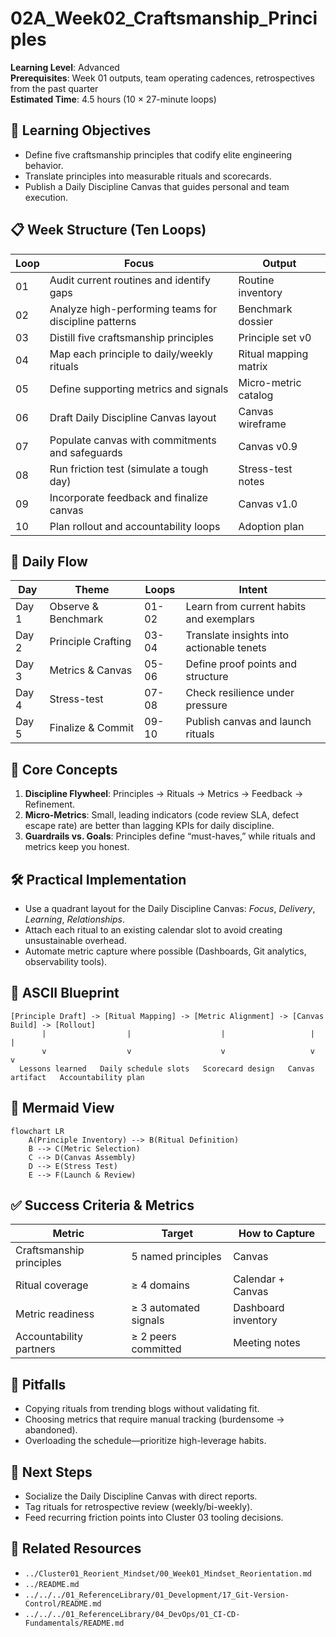 # 02A_Week02_Craftsmanship_Principles

**Learning Level**: Advanced  
**Prerequisites**: Week 01 outputs, team operating cadences, retrospectives from the past quarter  
**Estimated Time**: 4.5 hours (10 × 27-minute loops)

## 🎯 Learning Objectives

- Define five craftsmanship principles that codify elite engineering behavior.
- Translate principles into measurable rituals and scorecards.
- Publish a Daily Discipline Canvas that guides personal and team execution.

## 📋 Week Structure (Ten Loops)

| Loop | Focus | Output |
| --- | --- | --- |
| 01 | Audit current routines and identify gaps | Routine inventory |
| 02 | Analyze high-performing teams for discipline patterns | Benchmark dossier |
| 03 | Distill five craftsmanship principles | Principle set v0 |
| 04 | Map each principle to daily/weekly rituals | Ritual mapping matrix |
| 05 | Define supporting metrics and signals | Micro-metric catalog |
| 06 | Draft Daily Discipline Canvas layout | Canvas wireframe |
| 07 | Populate canvas with commitments and safeguards | Canvas v0.9 |
| 08 | Run friction test (simulate a tough day) | Stress-test notes |
| 09 | Incorporate feedback and finalize canvas | Canvas v1.0 |
| 10 | Plan rollout and accountability loops | Adoption plan |

## 🔄 Daily Flow

| Day | Theme | Loops | Intent |
| --- | --- | --- | --- |
| Day 1 | Observe & Benchmark | 01-02 | Learn from current habits and exemplars |
| Day 2 | Principle Crafting | 03-04 | Translate insights into actionable tenets |
| Day 3 | Metrics & Canvas | 05-06 | Define proof points and structure |
| Day 4 | Stress-test | 07-08 | Check resilience under pressure |
| Day 5 | Finalize & Commit | 09-10 | Publish canvas and launch rituals |

## 🧠 Core Concepts

1. **Discipline Flywheel**: Principles → Rituals → Metrics → Feedback → Refinement.
2. **Micro-Metrics**: Small, leading indicators (code review SLA, defect escape rate) are better than lagging KPIs for daily discipline.
3. **Guardrails vs. Goals**: Principles define “must-haves,” while rituals and metrics keep you honest.

## 🛠️ Practical Implementation

- Use a quadrant layout for the Daily Discipline Canvas: *Focus*, *Delivery*, *Learning*, *Relationships*.
- Attach each ritual to an existing calendar slot to avoid creating unsustainable overhead.
- Automate metric capture where possible (Dashboards, Git analytics, observability tools).

## 📐 ASCII Blueprint

```text
[Principle Draft] -> [Ritual Mapping] -> [Metric Alignment] -> [Canvas Build] -> [Rollout]
       |                  |                    |                   |                |
       v                  v                    v                   v                v
  Lessons learned   Daily schedule slots   Scorecard design   Canvas artifact   Accountability plan
```

## 🧩 Mermaid View

```mermaid
flowchart LR
    A(Principle Inventory) --> B(Ritual Definition)
    B --> C(Metric Selection)
    C --> D(Canvas Assembly)
    D --> E(Stress Test)
    E --> F(Launch & Review)
```

## ✅ Success Criteria & Metrics

| Metric | Target | How to Capture |
| --- | --- | --- |
| Craftsmanship principles | 5 named principles | Canvas |
| Ritual coverage | ≥ 4 domains | Calendar + Canvas |
| Metric readiness | ≥ 3 automated signals | Dashboard inventory |
| Accountability partners | ≥ 2 peers committed | Meeting notes |

## 🚧 Pitfalls

- Copying rituals from trending blogs without validating fit.
- Choosing metrics that require manual tracking (burdensome → abandoned).
- Overloading the schedule—prioritize high-leverage habits.

## 🧵 Next Steps

- Socialize the Daily Discipline Canvas with direct reports.
- Tag rituals for retrospective review (weekly/bi-weekly).
- Feed recurring friction points into Cluster 03 tooling decisions.

## 🔗 Related Resources

- `../Cluster01_Reorient_Mindset/00_Week01_Mindset_Reorientation.md`
- `../README.md`
- `../../../01_ReferenceLibrary/01_Development/17_Git-Version-Control/README.md`
- `../../../01_ReferenceLibrary/04_DevOps/01_CI-CD-Fundamentals/README.md`
